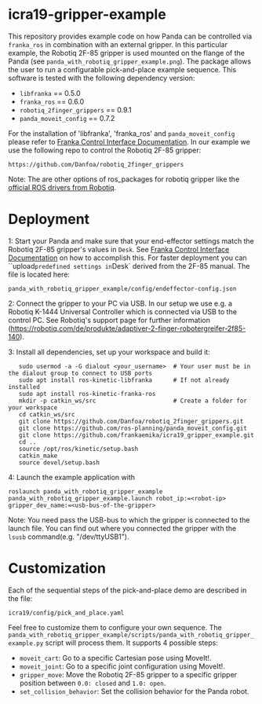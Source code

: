 # icra19-gripper-example #

This repository provides example code on how Panda can be controlled via `franka_ros` in combination with an external gripper. In this particular example, the Robotiq 2F-85 gripper is used mounted on the flange of the Panda (see `panda_with_robotiq_gripper_example.png`). The package allows the user to run a configurable pick-and-place example sequence.
This software is tested with the following dependency version:

- `libfranka` == 0.5.0
- `franka_ros` == 0.6.0
- `robotiq_2finger_grippers` == 0.9.1
- `panda_moveit_config` == 0.7.2

For the installation of 'libfranka', 'franka_ros' and `panda_moveit_config` please refer to [Franka Control Interface Documentation](https://frankaemika.github.io/docs/overview.html).
In our example we use the following repo to control the Robotiq 2F-85 gripper:

```
https://github.com/Danfoa/robotiq_2finger_grippers
```

Note: The are other options of ros_packages for robotiq gripper like the [official ROS drivers from Robotiq](https://github.com/ros-industrial/robotiq).


# Deployment #

1: Start your Panda and make sure that your end-effector settings match the Robotiq 2F-85 gripper's values in `Desk`. See [Franka Control Interface Documentation](https://frankaemika.github.io/docs/overview.html) on how to accomplish this. For faster deployment you can ``upload` predefined settings in `Desk` derived from the 2F-85 manual. The file is located here:

  ```
  panda_with_robotiq_gripper_example/config/endeffector-config.json
  ```

2: Connect the gripper to your PC via USB. In our setup we use e.g. a Robotiq K-1444 Universal Controller which is connected via USB to the control PC. See Robotiq's support page for further information (https://robotiq.com/de/produkte/adaptiver-2-finger-robotergreifer-2f85-140).

3: Install all dependencies, set up your workspace and build it:

 ```shell
    sudo usermod -a -G dialout <your_username>  # Your user must be in the dialout group to connect to USB ports
    sudo apt install ros-kinetic-libfranka      # If not already installed
    sudo apt install ros-kinetic-franka-ros
    mkdir -p catkin_ws/src                      # Create a folder for your workspace
    cd catkin_ws/src
    git clone https://github.com/Danfoa/robotiq_2finger_grippers.git
    git clone https://github.com/ros-planning/panda_moveit_config.git
    git clone https://github.com/frankaemika/icra19_gripper_example.git
    cd ..
    source /opt/ros/kinetic/setup.bash
    catkin_make
    source devel/setup.bash
 ```

4: Launch the example application with

```shell
roslaunch panda_with_robotiq_gripper_example panda_with_robotiq_gripper_example.launch robot_ip:=<robot-ip> gripper_dev_name:=<usb-bus-of-the-gripper>
```
Note: You need pass the USB-bus to which the gripper is connected to the launch file. You can find out where you connected the gripper with the `lsusb` command(e.g. "/dev/ttyUSB1").


# Customization #

Each of the sequential steps of the pick-and-place demo are described in the file:

```
icra19/config/pick_and_place.yaml
```

Feel free to customize them to configure your own sequence.
The `panda_with_robotiq_gripper_example/scripts/panda_with_robotiq_gripper_example.py` script will process them. It supports 4 possible steps:

- `moveit_cart`: Go to a specific Cartesian pose using MoveIt!.
- `moveit_joint`: Go to a specific joint configuration using MoveIt!.
- `gripper_move`: Move the Robotiq 2F-85 gripper to a specific gripper position between `0.0: closed` and `1.0: open`.
- `set_collision_behavior`: Set the collision behavior for the Panda robot.
